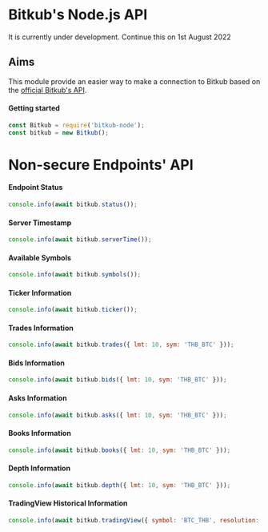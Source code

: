 # Bitkub's Node.js API

It is currently under development. Continue this on 1st August 2022

## Aims

This module provide an easier way to make a connection to Bitkub based on the [official Bitkub's API](https://github.com/bitkub/bitkub-official-api-docs).

#### Getting started

```javascript
const Bitkub = require('bitkub-node');
const bitkub = new Bitkub();
```

# Non-secure Endpoints' API

#### Endpoint Status

```js
console.info(await bitkub.status());
```

#### Server Timestamp

```js
console.info(await bitkub.serverTime());
```

#### Available Symbols

```js
console.info(await bitkub.symbols());
```

#### Ticker Information

```js
console.info(await bitkub.ticker());
```

#### Trades Information

```js
console.info(await bitkub.trades({ lmt: 10, sym: 'THB_BTC' }));
```

#### Bids Information

```js
console.info(await bitkub.bids({ lmt: 10, sym: 'THB_BTC' }));
```

#### Asks Information

```js
console.info(await bitkub.asks({ lmt: 10, sym: 'THB_BTC' }));
```

#### Books Information

```js
console.info(await bitkub.books({ lmt: 10, sym: 'THB_BTC' }));
```

#### Depth Information

```js
console.info(await bitkub.depth({ lmt: 10, sym: 'THB_BTC' }));
```

#### TradingView Historical Information

```js
console.info(await bitkub.tradingView({ symbol: 'BTC_THB', resolution: '5', from: 1633424427, to: 1633427427 }));
```

